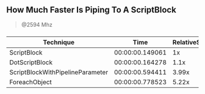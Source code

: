 
How Much Faster Is Piping To A ScriptBlock
------------------------------------------
> @2594 Mhz


### 


|Technique                       |Time           |RelativeSpeed|Throughput|
|--------------------------------|---------------|-------------|----------|
|ScriptBlock                     |00:00:00.149061|1x           |6869.64/s |
|DotScriptBlock                  |00:00:00.164278|1.1x         |6233.31/s |
|ScriptBlockWithPipelineParameter|00:00:00.594411|3.99x        |1722.71/s |
|ForeachObject                   |00:00:00.778523|5.22x        |1315.31/s |




